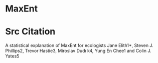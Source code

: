 # MaxEnt












# Src Citation
A statistical explanation of MaxEnt for ecologists
Jane Elith1*, Steven J. Phillips2, Trevor Hastie3, Miroslav Dudı ́k4, Yung En Chee1 and Colin J. Yates5

